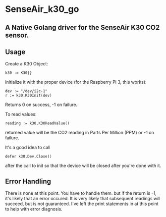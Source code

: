# SenseAir_k30_go

## A Native Golang driver for the SenseAir K30 CO2 sensor.

## Usage

Create a K30 Object:

    k30 := K30{}

Initialize it with the proper device (for the Raspberry Pi 3, this works):

    dev := "/dev/i2c-1"
	r := k30.K30Init(dev)

Returns 0 on success, -1 on failure.

To read values:

    reading := k30.K30ReadValue()
	

returned value will be the CO2 reading in Parts Per Million (PPM) or -1 on failure.

It's a good idea to call

    defer k30.Dev.Close()

after the call to init so that the device will be closed after you're done with it. 

## Error Handling

There is none at this point. You have to handle them. but if the return is -1, it's likely that an error occured. It is very likely that subsequent readings will succeed, but is not guaranteed. I've left the print statements in at this point to help with error diagnosis.